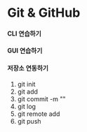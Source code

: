 # Git & GitHub 

#### CLI 연습하기 
#### GUI 연습하기
#### 저장소 연동하기
1. git init
2. git add
3. git commit -m ""
4. git log
5. git remote add
6. git push